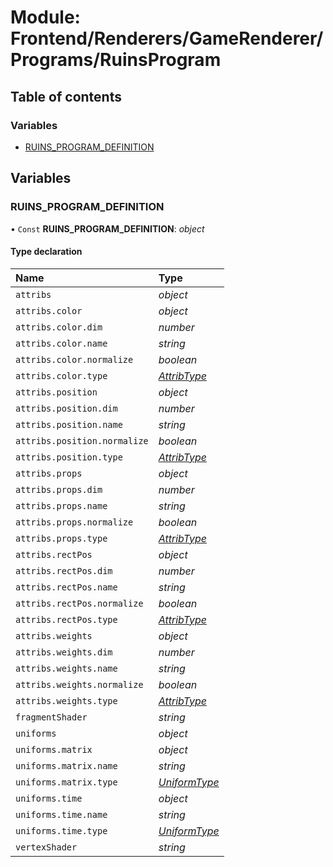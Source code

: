 # Module: Frontend/Renderers/GameRenderer/Programs/RuinsProgram

## Table of contents

### Variables

- [RUINS_PROGRAM_DEFINITION](frontend_renderers_gamerenderer_programs_ruinsprogram.md#ruins_program_definition)

## Variables

### RUINS_PROGRAM_DEFINITION

• `Const` **RUINS_PROGRAM_DEFINITION**: _object_

#### Type declaration

| Name                         | Type                                                                                 |
| :--------------------------- | :----------------------------------------------------------------------------------- |
| `attribs`                    | _object_                                                                             |
| `attribs.color`              | _object_                                                                             |
| `attribs.color.dim`          | _number_                                                                             |
| `attribs.color.name`         | _string_                                                                             |
| `attribs.color.normalize`    | _boolean_                                                                            |
| `attribs.color.type`         | [_AttribType_](../enums/frontend_renderers_gamerenderer_enginetypes.attribtype.md)   |
| `attribs.position`           | _object_                                                                             |
| `attribs.position.dim`       | _number_                                                                             |
| `attribs.position.name`      | _string_                                                                             |
| `attribs.position.normalize` | _boolean_                                                                            |
| `attribs.position.type`      | [_AttribType_](../enums/frontend_renderers_gamerenderer_enginetypes.attribtype.md)   |
| `attribs.props`              | _object_                                                                             |
| `attribs.props.dim`          | _number_                                                                             |
| `attribs.props.name`         | _string_                                                                             |
| `attribs.props.normalize`    | _boolean_                                                                            |
| `attribs.props.type`         | [_AttribType_](../enums/frontend_renderers_gamerenderer_enginetypes.attribtype.md)   |
| `attribs.rectPos`            | _object_                                                                             |
| `attribs.rectPos.dim`        | _number_                                                                             |
| `attribs.rectPos.name`       | _string_                                                                             |
| `attribs.rectPos.normalize`  | _boolean_                                                                            |
| `attribs.rectPos.type`       | [_AttribType_](../enums/frontend_renderers_gamerenderer_enginetypes.attribtype.md)   |
| `attribs.weights`            | _object_                                                                             |
| `attribs.weights.dim`        | _number_                                                                             |
| `attribs.weights.name`       | _string_                                                                             |
| `attribs.weights.normalize`  | _boolean_                                                                            |
| `attribs.weights.type`       | [_AttribType_](../enums/frontend_renderers_gamerenderer_enginetypes.attribtype.md)   |
| `fragmentShader`             | _string_                                                                             |
| `uniforms`                   | _object_                                                                             |
| `uniforms.matrix`            | _object_                                                                             |
| `uniforms.matrix.name`       | _string_                                                                             |
| `uniforms.matrix.type`       | [_UniformType_](../enums/frontend_renderers_gamerenderer_enginetypes.uniformtype.md) |
| `uniforms.time`              | _object_                                                                             |
| `uniforms.time.name`         | _string_                                                                             |
| `uniforms.time.type`         | [_UniformType_](../enums/frontend_renderers_gamerenderer_enginetypes.uniformtype.md) |
| `vertexShader`               | _string_                                                                             |
